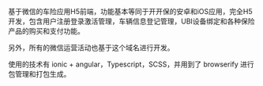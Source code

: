 基于微信的车险应用H5前端，功能基本等同于开开保的安卓和iOS应用，完全H5开发，包含用户注册登录激活管理，车辆信息登记管理，UBI设备绑定和各种保险产品的购买和支付功能。 

另外，所有的微信运营活动也基于这个域名进行开发。

使用的技术有 ionic + angular，Typescript，SCSS，并用到了 browserify 进行包管理和打包生成。
